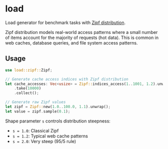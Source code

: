 # load

Load generator for benchmark tasks with [Zipf distribution](https://en.wikipedia.org/wiki/Zipf%27s_law).

Zipf distribution models real-world access patterns where a small number of items account for the majority of requests (hot data). This is common in web caches, database queries, and file system access patterns.

## Usage

```rust
use load::zipf::Zipf;

// Generate cache access indices with Zipf distribution
let cache_accesses: Vec<usize> = Zipf::indices_access(1..1001, 1.2).unwrap()
    .take(10000)
    .collect();

// Generate raw Zipf values
let zipf = Zipf::new(1.0..100.0, 1.1).unwrap();
let value = zipf.sample(0.1);
```

Shape parameter `s` controls distribution steepness:
- `s = 1.0`: Classical Zipf
- `s = 1.2`: Typical web cache patterns
- `s = 2.0`: Very steep (95/5 rule)
